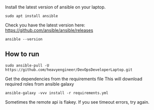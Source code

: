 Install the latest version of ansible on your laptop. 
```
sudo apt install ansible
```

Check you have the latest version here: https://github.com/ansible/ansible/releases
```
ansible --version
```

## How to run
```
sudo ansible-pull -U https://github.com/heavyengineer/DevOpsDeveloperLaptop.git
```

Get the dependencies from the requirements file
This will download required roles from ansible galaxy
```
ansible-galaxy -vvv install -r requirements.yml
```
Sometimes the remote api is flakey. If you see timeout errors, try again. 